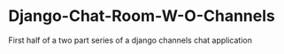 # Django-Chat-Room-W-O-Channels
First half of a two part series of a django channels chat application
